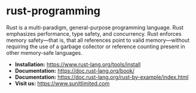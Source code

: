 # rust-programming
Rust is a multi-paradigm, general-purpose programming language. Rust emphasizes performance, type safety, and concurrency. Rust enforces memory safety—that is, that all references point to valid memory—without requiring the use of a garbage collector or reference counting present in other memory-safe languages.
* **Installation:** https://www.rust-lang.org/tools/install
* **Documentation:** https://doc.rust-lang.org/book/
* **Documentation:** https://doc.rust-lang.org/rust-by-example/index.html
* **Visit us:** https://www.sunitlimited.com
